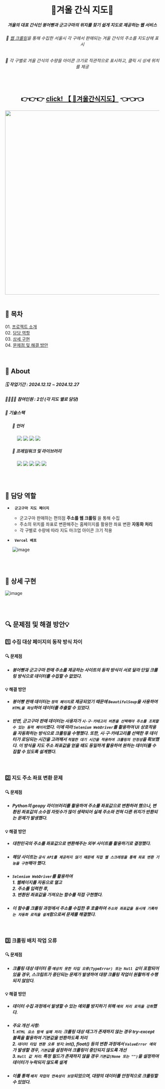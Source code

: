 <div align="center">

# 🍠겨울 간식 지도🍠
##### 겨울의 대표 간식인 붕어빵과 군고구마의 위치를 찾기 쉽게 지도로 제공하는 웹 서비스
###### 🌟 <ins>웹 크롤링</ins>을 통해 수집한 서울시 각 구에서 판매되는 겨울 간식의 주소를 지도상에 표시
###### 🌟 각 구별로 겨울 간식의 수량을 아이콘 크기로 직관적으로 표시하고, 클릭 시 상세 위치를 제공
<br>

## 👉👉👉 [ click! 【 🔎겨울간식지도】](https://winter-snack-finder.vercel.app/) 👈👈👈

<img src="https://github.com/user-attachments/assets/4fa57aa9-5aa5-4e51-9b95-455928ec19ee" width=600>

</div>
<br>
<h2>📜 목차</h2>
01. <a href=#1>프로젝트 소개</a><br>
02. <a href=#2>담당 역할</a><br>
03. <a href=#3>상세 구현</a><br>
04. <a href=#4>문제점 및 해결 방안</a><br>
<br><br>

<h2 id=1>📜 About

##### 🗓️ 작업기간 : 2024.12.12 ~ 2024.12.27
##### 👩🏻‍👧‍👦 참여인원 : 2인 (각 지도 별로 담당)
##### 🔧 기술스택

##### &nbsp;&nbsp;&nbsp;&nbsp;&nbsp;&nbsp;&nbsp;📝 언어
&nbsp;&nbsp;&nbsp;&nbsp;&nbsp;&nbsp;&nbsp;&nbsp;&nbsp;
<img src="https://img.shields.io/badge/Python-3776AB?style=for-the-badge&logo=python&logoColor=white"> <img src="https://img.shields.io/badge/HTML-E34F26?style=for-the-badge&logo=html5&logoColor=white"> <img src="https://img.shields.io/badge/CSS-1572B6?style=for-the-badge&logo=css3&logoColor=white"> <img src="https://img.shields.io/badge/JavaScript-F7DF1E?style=for-the-badge&logo=javascript&logoColor=black"><br>
##### &nbsp;&nbsp;&nbsp;&nbsp;&nbsp;&nbsp;&nbsp;🌱 프레임워크 및 라이브러리
&nbsp;&nbsp;&nbsp;&nbsp;&nbsp;&nbsp;&nbsp;&nbsp;&nbsp;
<img src="https://img.shields.io/badge/flask-000000?style=for-the-badge&logo=flask&logoColor=white"/> <img src="https://img.shields.io/badge/Vercel-000000?style=for-the-badge&logo=Vercel&logoColor=white"/> <img src="https://img.shields.io/badge/BeautifulSoup-3776AB?style=for-the-badge&logo=bs4&logoColor=white"> <img src="https://img.shields.io/badge/folium-43B02A?style=for-the-badge&logo=folium&logoColor=white"> <img src="https://img.shields.io/badge/Selenium-43B02A?style=for-the-badge&logo=selenium&logoColor=white">

<br><br>

<h2 id=2>📌 담당 역할</h2>

- **`  군고구마 지도 페이지  `**
  - 군고구마 판매하는 편의점  **주소를 웹 크롤링** 을 통해 수집
  - 주소의 위치를 좌표로 변환해주는 홈페이지를 활용한 좌표 변환  **자동화 처리**
  - 각 구별로 수량에 따라 지도 마크업 아이콘 크기 적용
- **`  Vercel 배포  `**
 
  ![image](https://github.com/user-attachments/assets/6e84c70a-be34-4b5e-a76c-52732fab5739)

<br><br>

<h2 id=3>📌 상세 구현</h2>

![image](https://github.com/user-attachments/assets/de5b1b5a-682d-453f-99b7-0c64658fccc1)

<br><br>

<h2 id=4>🔍 문제점 및 해결 방안💡</h2>

### 1️⃣ 수집 대상 페이지의 동작 방식 차이
#### 🔍 문제점
- ##### 붕어빵과 군고구마 판매 주소를 제공하는 사이트의 동작 방식이 서로 달라 단일 크롤링 방식으로 데이터를 수집할 수 없었다.
#### 💡 해결 방안
- ##### 붕어빵 판매 데이터는 `정적 페이지`로 제공되었기 때문에 `BeautifulSoup`을 사용하여 `HTML을 파싱`하여 데이터를 추출할 수 있었다.
- ##### 반면, 군고구마 판매 데이터는 사용자가 `시·구·카테고리 버튼을 선택해야 주소를 조회할 수 있는 동적 페이지`였다. 이에 따라 `Selenium WebDriver`를 활용하여 UI 상호작용을 자동화하는 방식으로 크롤링을 수행했다. 또한, 시·구·카테고리를 선택한 후 데이터가 로딩되는 시간을 고려해서 `적절한 대기 시간을 적용하여 크롤링의 안정성`을 확보했다. 이 방식을 지도 주소 좌표값을 얻을 때도 동일하게 활용하여 원하는 데이터를 수집할 수 있도록 설계했다.
<br>

### 2️⃣ 지도 주소 좌표 변환 문제
#### 🔍 문제점
- ##### Python의 geopy 라이브러리를 활용하여 주소를 좌표값으로 변환하려 했으나, 변환된 좌표값의 소수점 자릿수가 많이 생략되어 실제 주소와 전혀 다른 위치가 반환되는 문제가 발생했다.
#### 💡 해결 방안
- ##### 대한민국의 주소를 좌표값으로 변환해주는 외부 사이트를 활용하기로 결정했다.
- ##### 해당 사이트는 `공식 API를 제공하지 않기 때문에 직접 웹 스크래핑을 통해 좌표 변환 기능을 구현`해야 했다.
- ##### `Selenium WebDriver`를 활용하여 <br> 1. 웹페이지를 자동으로 열고 <br> 2. 주소를 입력한 후, <br> 3. 변환된 좌표값을 가져오는 함수를 직접 구현했다.
- ##### 이 함수를 크롤링 과정에서 주소를 수집한 후 호출하여 `주소와 좌표값을 동시에 기록하는 자동화 로직을 설계`함으로써 문제를 해결했다.
<br>

### 3️⃣ 크롤링 배치 작업 오류
#### 🔍 문제점
- ##### 크롤링 대상 데이터 중 `예상치 못한 타입 오류(TypeError) 또는 Null 값`이 포함되어 있을 경우, 스크립트가 중단되는 문제가 발생하여 대량 크롤링 작업이 원활하게 수행되지 않았다.
#### 💡 해결 방안
- ##### 데이터 수집 과정에서 발생할 수 있는 예외를 방지하기 위해 `예외 처리 로직을 강화`했다.
- ##### 주요 개선 사항: <br> 1. ` HTML 요소 탐색 실패 처리 `: 크롤링 대상 태그가 존재하지 않는 경우 try-except 블록을 활용하여 기본값을 반환하도록 처리 <br> 2. ` 데이터 타입 변환 오류 방지 `: int(), float() 등의 변환 과정에서 `ValueError 예외`가 발생할 경우, `기본값`을 설정하여 크롤링이 중단되지 않도록 개선 <br> 3. ` Null 값 처리 `: 특정 필드가 존재하지 않을 경우 `기본값(None 또는 "")`을 설정하여 데이터가 누락되지 않도록 설계
- ##### 이를 통해 `배치 작업의 연속성이 보장`되었으며, 대량의 데이터를 안정적으로 크롤링할 수 있었다.

  
<!--
###### *짧은 기간 동안 진행한 미니 프로젝트였지만, 크롤링에 대해 더욱 깊이 이해할 수 있는 기회가 되었다.*
###### *Selenium과 BeautifulSoup의 두 가지 방식으로 크롤링을 진행해서 크롤링 실력이 많이 향상되었다.*
###### *특히, driver 기능을 활용하여 주소의 좌표를 얻어내야 하는 수작업을 자동화로 처리해서 웹 크롤링부터 좌표를 얻는 작업을 한 번에 처리할 수 있었다.*
###### *그리고 배치 처리 중 오류로 인해 작업이 중단되는 문제가 발생했는데, 이를 해결하는 과정에서 예외처리가 얼마나 중요한지 깨달았다.*
-->
